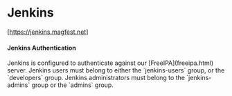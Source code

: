# Jenkins

[https://jenkins.magfest.net]

<div class="bs-callout bs-callout-info bg-white">
  <h4>Jenkins Authentication</h4>
  Jenkins is configured to authenticate against our [FreeIPA](freeipa.html)
  server. Jenkins users must belong to either the `jenkins-users` group, or
  the `developers` group. Jenkins administrators must belong to the
  `jenkins-admins` group or the `admins` group.
</div>
